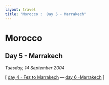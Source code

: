 ```yaml
---
layout: travel
title: "Morocco :  Day 5 - Marrakech"
---
```


Morocco
=======

Day 5 - Marrakech
-----------------

*Tuesday, 14 September 2004*

\[ [day 4 - Fez to Marrakech](/travel/morocco/day4.html) — [day 6
-Marrakech](/travel/morocco/day6.html) \]
